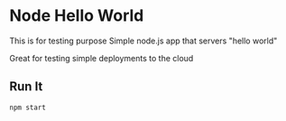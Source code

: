 # Node Hello World
This is for testing purpose
Simple node.js app that servers "hello world"

Great for testing simple deployments to the cloud

## Run It

`npm start`
